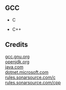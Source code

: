 GCC
---

- C

- C++

Credits
-------
[gcc.gnu.org](https://gcc.gnu.org/)  
[openjdk.org](https://openjdk.org/)  
[java.com](https://java.com/)  
[dotnet.microsoft.com](https://dotnet.microsoft.com/)  
[rules.sonarsource.com/c](https://rules.sonarsource.com/c/)  
[rules.sonarsource.com/cpp](https://rules.sonarsource.com/cpp/)